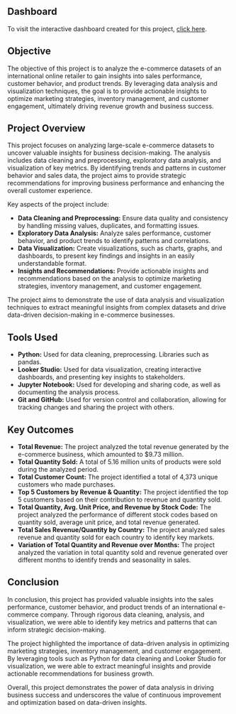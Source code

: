 ## Dashboard

To visit the interactive dashboard created for this project, [click here](https://sites.google.com/view/zeyamosharraf/project/eccomerce-business-analysis).

## Objective

The objective of this project is to analyze the e-commerce datasets of an international online retailer to gain insights into sales performance, customer behavior, and product trends. By leveraging data analysis and visualization techniques, the goal is to provide actionable insights to optimize marketing strategies, inventory management, and customer engagement, ultimately driving revenue growth and business success.

## Project Overview

This project focuses on analyzing large-scale e-commerce datasets to uncover valuable insights for business decision-making. The analysis includes data cleaning and preprocessing, exploratory data analysis, and visualization of key metrics. By identifying trends and patterns in customer behavior and sales data, the project aims to provide strategic recommendations for improving business performance and enhancing the overall customer experience.

Key aspects of the project include:

- **Data Cleaning and Preprocessing:** Ensure data quality and consistency by handling missing values, duplicates, and formatting issues.
- **Exploratory Data Analysis:** Analyze sales performance, customer behavior, and product trends to identify patterns and correlations.
- **Data Visualization:** Create visualizations, such as charts, graphs, and dashboards, to present key findings and insights in an easily understandable format.
- **Insights and Recommendations:** Provide actionable insights and recommendations based on the analysis to optimize marketing strategies, inventory management, and customer engagement.

The project aims to demonstrate the use of data analysis and visualization techniques to extract meaningful insights from complex datasets and drive data-driven decision-making in e-commerce businesses.

## Tools Used

- **Python:** Used for data cleaning, preprocessing. Libraries such as pandas.
- **Looker Studio:** Used for data visualization, creating interactive dashboards, and presenting key insights to stakeholders.
- **Jupyter Notebook:** Used for developing and sharing code, as well as documenting the analysis process.
- **Git and GitHub:** Used for version control and collaboration, allowing for tracking changes and sharing the project with others.

## Key Outcomes

- **Total Revenue:** The project analyzed the total revenue generated by the e-commerce business, which amounted to $9.73 million.
- **Total Quantity Sold:** A total of 5.16 million units of products were sold during the analyzed period.
- **Total Customer Count:** The project identified a total of 4,373 unique customers who made purchases.
- **Top 5 Customers by Revenue & Quantity:** The project identified the top 5 customers based on their contribution to revenue and quantity sold.
- **Total Quantity, Avg. Unit Price, and Revenue by Stock Code:** The project analyzed the performance of different stock codes based on quantity sold, average unit price, and total revenue generated.
- **Total Sales Revenue/Quantity by Country:** The project analyzed sales revenue and quantity sold for each country to identify key markets.
- **Variation of Total Quantity and Revenue over Months:** The project analyzed the variation in total quantity sold and revenue generated over different months to identify trends and seasonality in sales.

## Conclusion

In conclusion, this project has provided valuable insights into the sales performance, customer behavior, and product trends of an international e-commerce company. Through rigorous data cleaning, analysis, and visualization, we were able to identify key metrics and patterns that can inform strategic decision-making.

The project highlighted the importance of data-driven analysis in optimizing marketing strategies, inventory management, and customer engagement. By leveraging tools such as Python for data cleaning and Looker Studio for visualization, we were able to extract meaningful insights and provide actionable recommendations for business growth.

Overall, this project demonstrates the power of data analysis in driving business success and underscores the value of continuous improvement and optimization based on data-driven insights.
